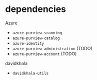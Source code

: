 # dependencies
Azure
- `azure-purview-scanning`
- `azure-purview-catalog`
- `azure-identity`
- `azure-purview-administration` (TODO)
- `azure-purview-account` (TODO)

davidkhala
- `davidkhala-utils`